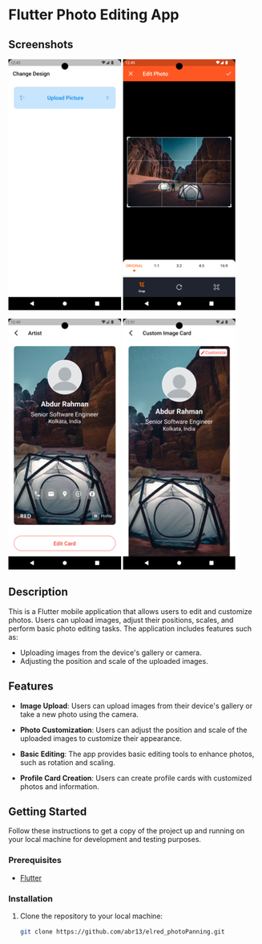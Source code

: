 # Flutter Photo Editing App

## Screenshots
<img src="screenshots/img.png" height="500"/>       <img src="screenshots/img_1.png" height="500"/>

<img src="screenshots/img_2.png" height="500"/>     <img src="screenshots/img_3.png" height="500"/>

## Description

This is a Flutter mobile application that allows users to edit and customize photos. Users can upload images, adjust their positions, scales, and perform basic photo editing tasks. The application includes features such as:

- Uploading images from the device's gallery or camera.
- Adjusting the position and scale of the uploaded images.

## Features

- **Image Upload**: Users can upload images from their device's gallery or take a new photo using the camera.

- **Photo Customization**: Users can adjust the position and scale of the uploaded images to customize their appearance.

- **Basic Editing**: The app provides basic editing tools to enhance photos, such as rotation and scaling.

- **Profile Card Creation**: Users can create profile cards with customized photos and information.

## Getting Started

Follow these instructions to get a copy of the project up and running on your local machine for development and testing purposes.

### Prerequisites

- [Flutter](https://flutter.dev/docs/get-started/install)

### Installation

1. Clone the repository to your local machine:

   ```bash
   git clone https://github.com/abr13/elred_photoPanning.git
